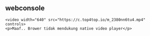 ## webconsole

    <video width="640" src="https://c.top4top.io/m_2380nn6tu4.mp4" controls>   
    <p>Maaf.. Brower tidak mendukung native video player</p>
</video>
